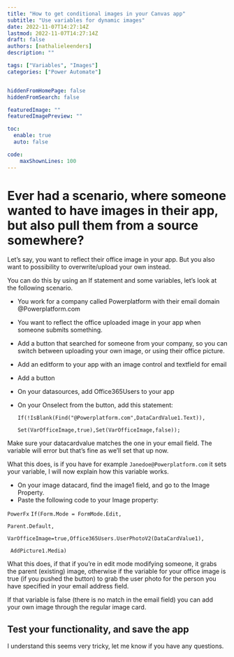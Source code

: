 ```yaml
---
title: "How to get conditional images in your Canvas app"
subtitle: "Use variables for dynamic images"
date: 2022-11-07T14:27:14Z
lastmod: 2022-11-07T14:27:14Z
draft: false
authors: [nathalieleenders]
description: ""

tags: ["Variables", "Images"]
categories: ["Power Automate"]


hiddenFromHomePage: false
hiddenFromSearch: false

featuredImage: ""
featuredImagePreview: ""

toc:
  enable: true
  auto: false

code:
    maxShownLines: 100
---
```


# Ever had a scenario, where someone wanted to have images in their app, but also pull them from a source somewhere?

Let’s say, you want to reflect their office image in your app. But you also want to possibility to overwrite/upload your own instead.

You can do this by using an If statement and some variables, let’s look at the following scenario.

- You work for a company called Powerplatform with their email domain @Powerplatform.com
- You want to reflect the office uploaded image in your app when someone submits something.
- Add a button that searched for someone from your company, so you can switch between uploading your own image, or using their office picture.

- Add an editform to your app with an image control and textfield for email
- Add a button
- On your datasources, add Office365Users to your app
- On your Onselect from the button, add this statement:

  ```PowerFx
  If(!IsBlank(Find("@Powerplatform.com",DataCardValue1.Text)),

  Set(VarOfficeImage,true),Set(VarOfficeImage,false));
  ```

Make sure your datacardvalue matches the one in your email field. The variable will error but that’s fine as we’ll set that up now.

What this does, is if you have for example `Janedoe@Powerplatform.com` it sets your variable, I will now explain how this variable works.

- On your image datacard, find the image1 field, and go to the Image Property.
- Paste the following code to your Image property:

`PowerFx`
  `If(Form.Mode = FormMode.Edit,`

  `Parent.Default,`

  `VarOfficeImage=true,Office365Users.UserPhotoV2(DataCardValue1),`

 ` AddPicture1.Media)`


What this does, if that if you’re in edit mode modifying someone, it grabs the parent (existing) image, otherwise if the variable for your office image is true (if you pushed the button) to grab the user photo for the person you have specified in your email address field.

If that variable is false (there is no match in the email field) you can add your own image through the regular image card.

## Test your functionality, and save the app

I understand this seems very tricky, let me know if you have any questions.
